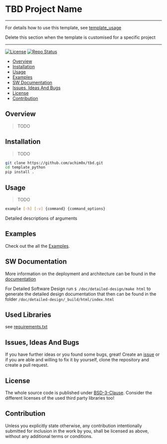 # TBD Project Name

---
For details how to use this template, see [template_usage](template_usage.md)

Delete this section when the template is customised for a specific project

---

[![License](https://img.shields.io/badge/license-bsd-3.svg)](https://choosealicense.com/licenses/bsd-3-clause/) [![Repo Status](https://www.repostatus.org/badges/latest/wip.svg)](https://www.repostatus.org/#wip)

- [Overview](#overview)
- [Installation](#installation)
- [Usage](#usage)
- [Examples](#examples)
- [SW Documentation](#sw-documentation)
- [Issues, Ideas And Bugs](#issues-ideas-and-bugs)
- [License](#license)
- [Contribution](#contribution)

## Overview

>TODO

## Installation

>TODO

```bash
git clone https://github.com/achim0x/tbd.git
cd template_python
pip install .
```

## Usage

>TODO

```bash
example [-h] [-v] {command} {command_options}
```

Detailed descriptions of arguments

## Examples

Check out the all the [Examples](./examples).

## SW Documentation

More information on the deployment and architecture can be found in the [documentation](./doc/README.md)

For Detailed Software Design run `$ /doc/detailed-design/make html` to generate the detailed design documentation that then can be found
in the folder `/doc/detailed-design/_build/html/index.html`

## Used Libraries

see [requirements.txt](requirements.txt)

## Issues, Ideas And Bugs

If you have further ideas or you found some bugs, great! Create an [issue](https://github.com/achim0x/tbd/issues) or if you are able and willing to fix it by yourself, clone the repository and create a pull request.

## License

The whole source code is published under [BSD-3-Clause](https://github.com/achim0x/template/blob/main/LICENSE).
Consider the different licenses of the used third party libraries too!

## Contribution

Unless you explicitly state otherwise, any contribution intentionally submitted for inclusion in the work by you, shall be licensed as above, without any additional terms or conditions.
